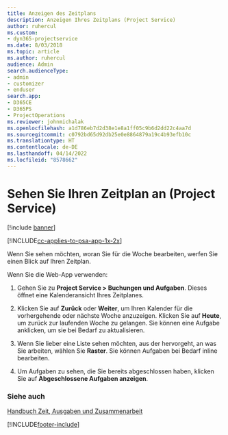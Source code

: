 ```yaml
---
title: Anzeigen des Zeitplans
description: Anzeigen Ihres Zeitplans (Project Service)
author: ruhercul
ms.custom:
- dyn365-projectservice
ms.date: 8/03/2018
ms.topic: article
ms.author: ruhercul
audience: Admin
search.audienceType:
- admin
- customizer
- enduser
search.app:
- D365CE
- D365PS
- ProjectOperations
ms.reviewer: johnmichalak
ms.openlocfilehash: a1d786eb7d2d38e1e8a1ff05c9b6d2dd22c4aa7d
ms.sourcegitcommit: c0792bd65d92db25e0e8864879a19c4b93efb10c
ms.translationtype: HT
ms.contentlocale: de-DE
ms.lasthandoff: 04/14/2022
ms.locfileid: "8578662"
---
```

# <a name="view-your-schedule-project-service"></a>Sehen Sie Ihren Zeitplan an (Project Service)

[!include [banner](../includes/psa-now-project-operations.md)]

[!INCLUDE[cc-applies-to-psa-app-1x-2x](../includes/cc-applies-to-psa-app-1x-2x.md)]

Wenn Sie sehen möchten, woran Sie für die Woche bearbeiten, werfen Sie einen Blick auf Ihren Zeitplan.  
  
 Wenn Sie die Web-App verwenden:  
  
1.  Gehen Sie zu **Project Service > Buchungen und Aufgaben**. Dieses öffnet eine Kalenderansicht Ihres Zeitplanes.  
  
2.  Klicken Sie auf **Zurück** oder **Weiter**, um Ihren Kalender für die vorhergehende oder nächste Woche anzuzeigen. Klicken Sie auf **Heute**, um zurück zur laufenden Woche zu gelangen. Sie können eine Aufgabe anklicken, um sie bei Bedarf zu aktualisieren.  
  
3.  Wenn Sie lieber eine Liste sehen möchten, aus der hervorgeht, an was Sie arbeiten, wählen Sie **Raster**. Sie können Aufgaben bei Bedarf inline bearbeiten.  
  
4.  Um Aufgaben zu sehen, die Sie bereits abgeschlossen haben, klicken Sie auf **Abgeschlossene Aufgaben anzeigen**.  
  
### <a name="see-also"></a>Siehe auch  
 [Handbuch Zeit, Ausgaben und Zusammenarbeit](../psa/time-expense-collaboration-guide.md)


[!INCLUDE[footer-include](../includes/footer-banner.md)]
